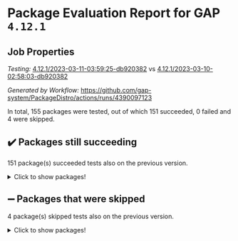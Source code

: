 # Package Evaluation Report for GAP `4.12.1`

## Job Properties

*Testing:* [4.12.1/2023-03-11-03:59:25-db920382](https://github.com/gap-system/PackageDistro/blob/data/reports/4.12.1/2023-03-11-03:59:25-db920382) vs [4.12.1/2023-03-10-02:58:03-db920382](https://github.com/gap-system/PackageDistro/blob/data/reports/4.12.1/2023-03-10-02:58:03-db920382)

*Generated by Workflow:* https://github.com/gap-system/PackageDistro/actions/runs/4390097123

In total, 155 packages were tested, out of which 151 succeeded, 0 failed and 4 were skipped.

## :heavy_check_mark: Packages still succeeding

151 package(s) succeeded tests also on the previous version.
<details><summary>Click to show packages!</summary>

- 4ti2interface 2023.02-04 [(success)](https://github.com/gap-system/PackageDistro/actions/runs/4390097123/jobs/7688897633)
- ace 5.6.2 [(success)](https://github.com/gap-system/PackageDistro/actions/runs/4390097123/jobs/7688897682)
- aclib 1.3.2 [(success)](https://github.com/gap-system/PackageDistro/actions/runs/4390097123/jobs/7688897708)
- agt 0.3.1 [(success)](https://github.com/gap-system/PackageDistro/actions/runs/4390097123/jobs/7688897733)
- alnuth 3.2.1 [(success)](https://github.com/gap-system/PackageDistro/actions/runs/4390097123/jobs/7688897760)
- anupq 3.3.0 [(success)](https://github.com/gap-system/PackageDistro/actions/runs/4390097123/jobs/7688897788)
- atlasrep 2.1.6 [(success)](https://github.com/gap-system/PackageDistro/actions/runs/4390097123/jobs/7688897813)
- autodoc 2022.10.20 [(success)](https://github.com/gap-system/PackageDistro/actions/runs/4390097123/jobs/7688897840)
- automata 1.15 [(success)](https://github.com/gap-system/PackageDistro/actions/runs/4390097123/jobs/7688897879)
- automgrp 1.3.2 [(success)](https://github.com/gap-system/PackageDistro/actions/runs/4390097123/jobs/7688897916)
- autpgrp 1.11 [(success)](https://github.com/gap-system/PackageDistro/actions/runs/4390097123/jobs/7688897948)
- cap 2023.03-02 [(success)](https://github.com/gap-system/PackageDistro/actions/runs/4390097123/jobs/7688897983)
- caratinterface 2.3.4 [(success)](https://github.com/gap-system/PackageDistro/actions/runs/4390097123/jobs/7688898022)
- cddinterface 2022.11.01 [(success)](https://github.com/gap-system/PackageDistro/actions/runs/4390097123/jobs/7688898060)
- circle 1.6.6 [(success)](https://github.com/gap-system/PackageDistro/actions/runs/4390097123/jobs/7688898125)
- classicpres 1.22 [(success)](https://github.com/gap-system/PackageDistro/actions/runs/4390097123/jobs/7688898176)
- cohomolo 1.6.11 [(success)](https://github.com/gap-system/PackageDistro/actions/runs/4390097123/jobs/7688898224)
- congruence 1.2.5 [(success)](https://github.com/gap-system/PackageDistro/actions/runs/4390097123/jobs/7688898276)
- corelg 1.56 [(success)](https://github.com/gap-system/PackageDistro/actions/runs/4390097123/jobs/7688898325)
- crime 1.6 [(success)](https://github.com/gap-system/PackageDistro/actions/runs/4390097123/jobs/7688898378)
- crisp 1.4.6 [(success)](https://github.com/gap-system/PackageDistro/actions/runs/4390097123/jobs/7688898441)
- crypting 0.10.4 [(success)](https://github.com/gap-system/PackageDistro/actions/runs/4390097123/jobs/7688898497)
- cryst 4.1.25 [(success)](https://github.com/gap-system/PackageDistro/actions/runs/4390097123/jobs/7688898560)
- crystcat 1.1.10 [(success)](https://github.com/gap-system/PackageDistro/actions/runs/4390097123/jobs/7688898626)
- ctbllib 1.3.5 [(success)](https://github.com/gap-system/PackageDistro/actions/runs/4390097123/jobs/7688898678)
- cubefree 1.19 [(success)](https://github.com/gap-system/PackageDistro/actions/runs/4390097123/jobs/7688898758)
- curlinterface 2.3.1 [(success)](https://github.com/gap-system/PackageDistro/actions/runs/4390097123/jobs/7688898822)
- cvec 2.7.6 [(success)](https://github.com/gap-system/PackageDistro/actions/runs/4390097123/jobs/7688898872)
- datastructures 0.3.0 [(success)](https://github.com/gap-system/PackageDistro/actions/runs/4390097123/jobs/7688898918)
- deepthought 1.0.6 [(success)](https://github.com/gap-system/PackageDistro/actions/runs/4390097123/jobs/7688899007)
- design 1.8 [(success)](https://github.com/gap-system/PackageDistro/actions/runs/4390097123/jobs/7688899074)
- difsets 2.3.1 [(success)](https://github.com/gap-system/PackageDistro/actions/runs/4390097123/jobs/7688899136)
- digraphs 1.6.1 [(success)](https://github.com/gap-system/PackageDistro/actions/runs/4390097123/jobs/7688899193)
- edim 1.3.6 [(success)](https://github.com/gap-system/PackageDistro/actions/runs/4390097123/jobs/7688899273)
- example 4.3.4 [(success)](https://github.com/gap-system/PackageDistro/actions/runs/4390097123/jobs/7688899333)
- examplesforhomalg 2023.02-04 [(success)](https://github.com/gap-system/PackageDistro/actions/runs/4390097123/jobs/7688899391)
- factint 1.6.3 [(success)](https://github.com/gap-system/PackageDistro/actions/runs/4390097123/jobs/7688899537)
- ferret 1.0.9 [(success)](https://github.com/gap-system/PackageDistro/actions/runs/4390097123/jobs/7688899606)
- fga 1.4.0 [(success)](https://github.com/gap-system/PackageDistro/actions/runs/4390097123/jobs/7688899665)
- fining 1.5.5 [(success)](https://github.com/gap-system/PackageDistro/actions/runs/4390097123/jobs/7688899738)
- float 1.0.3 [(success)](https://github.com/gap-system/PackageDistro/actions/runs/4390097123/jobs/7688899874)
- format 1.4.3 [(success)](https://github.com/gap-system/PackageDistro/actions/runs/4390097123/jobs/7688899927)
- forms 1.2.9 [(success)](https://github.com/gap-system/PackageDistro/actions/runs/4390097123/jobs/7688900014)
- fplsa 1.2.6 [(success)](https://github.com/gap-system/PackageDistro/actions/runs/4390097123/jobs/7688900062)
- fr 2.4.12 [(success)](https://github.com/gap-system/PackageDistro/actions/runs/4390097123/jobs/7688900104)
- francy 1.2.5 [(success)](https://github.com/gap-system/PackageDistro/actions/runs/4390097123/jobs/7688900141)
- fwtree 1.3 [(success)](https://github.com/gap-system/PackageDistro/actions/runs/4390097123/jobs/7688900185)
- gapdoc 1.6.6 [(success)](https://github.com/gap-system/PackageDistro/actions/runs/4390097123/jobs/7688900225)
- gauss 2023.02-04 [(success)](https://github.com/gap-system/PackageDistro/actions/runs/4390097123/jobs/7688900262)
- gaussforhomalg 2023.02-04 [(success)](https://github.com/gap-system/PackageDistro/actions/runs/4390097123/jobs/7688900299)
- gbnp 1.0.5 [(success)](https://github.com/gap-system/PackageDistro/actions/runs/4390097123/jobs/7688900332)
- generalizedmorphismsforcap 2023.02-01 [(success)](https://github.com/gap-system/PackageDistro/actions/runs/4390097123/jobs/7688900381)
- genss 1.6.8 [(success)](https://github.com/gap-system/PackageDistro/actions/runs/4390097123/jobs/7688900424)
- gradedmodules 2023.02-04 [(success)](https://github.com/gap-system/PackageDistro/actions/runs/4390097123/jobs/7688900461)
- gradedringforhomalg 2023.02-04 [(success)](https://github.com/gap-system/PackageDistro/actions/runs/4390097123/jobs/7688900488)
- grape 4.9.0 [(success)](https://github.com/gap-system/PackageDistro/actions/runs/4390097123/jobs/7688900525)
- groupoids 1.73 [(success)](https://github.com/gap-system/PackageDistro/actions/runs/4390097123/jobs/7688900565)
- grpconst 2.6.4 [(success)](https://github.com/gap-system/PackageDistro/actions/runs/4390097123/jobs/7688900593)
- guarana 0.96.3 [(success)](https://github.com/gap-system/PackageDistro/actions/runs/4390097123/jobs/7688900622)
- guava 3.18 [(success)](https://github.com/gap-system/PackageDistro/actions/runs/4390097123/jobs/7688900651)
- hap 1.53 [(success)](https://github.com/gap-system/PackageDistro/actions/runs/4390097123/jobs/7688900686)
- hapcryst 0.1.15 [(success)](https://github.com/gap-system/PackageDistro/actions/runs/4390097123/jobs/7688900722)
- hecke 1.5.3 [(success)](https://github.com/gap-system/PackageDistro/actions/runs/4390097123/jobs/7688900752)
- help 3.5 [(success)](https://github.com/gap-system/PackageDistro/actions/runs/4390097123/jobs/7688900780)
- homalg 2023.02-05 [(success)](https://github.com/gap-system/PackageDistro/actions/runs/4390097123/jobs/7688900810)
- homalgtocas 2023.02-04 [(success)](https://github.com/gap-system/PackageDistro/actions/runs/4390097123/jobs/7688900841)
- idrel 2.45 [(success)](https://github.com/gap-system/PackageDistro/actions/runs/4390097123/jobs/7688900874)
- images 1.3.1 [(success)](https://github.com/gap-system/PackageDistro/actions/runs/4390097123/jobs/7688900915)
- intpic 0.3.0 [(success)](https://github.com/gap-system/PackageDistro/actions/runs/4390097123/jobs/7688900955)
- io 4.8.1 [(success)](https://github.com/gap-system/PackageDistro/actions/runs/4390097123/jobs/7688900974)
- io_forhomalg 2023.02-04 [(success)](https://github.com/gap-system/PackageDistro/actions/runs/4390097123/jobs/7688901007)
- irredsol 1.4.4 [(success)](https://github.com/gap-system/PackageDistro/actions/runs/4390097123/jobs/7688901032)
- json 2.1.1 [(success)](https://github.com/gap-system/PackageDistro/actions/runs/4390097123/jobs/7688901064)
- jupyterkernel 1.5.0 [(success)](https://github.com/gap-system/PackageDistro/actions/runs/4390097123/jobs/7688901098)
- jupyterviz 1.5.6 [(success)](https://github.com/gap-system/PackageDistro/actions/runs/4390097123/jobs/7688901125)
- kan 1.35 [(success)](https://github.com/gap-system/PackageDistro/actions/runs/4390097123/jobs/7688901150)
- kbmag 1.5.11 [(success)](https://github.com/gap-system/PackageDistro/actions/runs/4390097123/jobs/7688901176)
- laguna 3.9.6 [(success)](https://github.com/gap-system/PackageDistro/actions/runs/4390097123/jobs/7688901206)
- liealgdb 2.2.1 [(success)](https://github.com/gap-system/PackageDistro/actions/runs/4390097123/jobs/7688901241)
- liepring 2.8 [(success)](https://github.com/gap-system/PackageDistro/actions/runs/4390097123/jobs/7688901262)
- liering 2.4.2 [(success)](https://github.com/gap-system/PackageDistro/actions/runs/4390097123/jobs/7688901314)
- linearalgebraforcap 2023.03-01 [(success)](https://github.com/gap-system/PackageDistro/actions/runs/4390097123/jobs/7688901360)
- localizeringforhomalg 2023.02-04 [(success)](https://github.com/gap-system/PackageDistro/actions/runs/4390097123/jobs/7688901392)
- loops 3.4.3 [(success)](https://github.com/gap-system/PackageDistro/actions/runs/4390097123/jobs/7688901433)
- lpres 1.0.3 [(success)](https://github.com/gap-system/PackageDistro/actions/runs/4390097123/jobs/7688901473)
- majoranaalgebras 1.5.1 [(success)](https://github.com/gap-system/PackageDistro/actions/runs/4390097123/jobs/7688901520)
- mapclass 1.4.6 [(success)](https://github.com/gap-system/PackageDistro/actions/runs/4390097123/jobs/7688901575)
- matgrp 0.70 [(success)](https://github.com/gap-system/PackageDistro/actions/runs/4390097123/jobs/7688901611)
- matricesforhomalg 2023.02-04 [(success)](https://github.com/gap-system/PackageDistro/actions/runs/4390097123/jobs/7688901656)
- modisom 2.5.4 [(success)](https://github.com/gap-system/PackageDistro/actions/runs/4390097123/jobs/7688901734)
- modulepresentationsforcap 2023.02-03 [(success)](https://github.com/gap-system/PackageDistro/actions/runs/4390097123/jobs/7688901776)
- modules 2023.02-04 [(success)](https://github.com/gap-system/PackageDistro/actions/runs/4390097123/jobs/7688901818)
- monoidalcategories 2023.02-05 [(success)](https://github.com/gap-system/PackageDistro/actions/runs/4390097123/jobs/7688901868)
- nconvex 2022.09-01 [(success)](https://github.com/gap-system/PackageDistro/actions/runs/4390097123/jobs/7688901928)
- nilmat 1.4.2 [(success)](https://github.com/gap-system/PackageDistro/actions/runs/4390097123/jobs/7688901986)
- nock 1.5 [(success)](https://github.com/gap-system/PackageDistro/actions/runs/4390097123/jobs/7688902034)
- normalizinterface 1.3.5 [(success)](https://github.com/gap-system/PackageDistro/actions/runs/4390097123/jobs/7688902081)
- nq 2.5.9 [(success)](https://github.com/gap-system/PackageDistro/actions/runs/4390097123/jobs/7688902141)
- numericalsgps 1.3.1 [(success)](https://github.com/gap-system/PackageDistro/actions/runs/4390097123/jobs/7688902181)
- openmath 11.5.3 [(success)](https://github.com/gap-system/PackageDistro/actions/runs/4390097123/jobs/7688902219)
- orb 4.9.0 [(success)](https://github.com/gap-system/PackageDistro/actions/runs/4390097123/jobs/7688902258)
- packagemanager 1.4.0 [(success)](https://github.com/gap-system/PackageDistro/actions/runs/4390097123/jobs/7688902300)
- patternclass 2.4.3 [(success)](https://github.com/gap-system/PackageDistro/actions/runs/4390097123/jobs/7688902338)
- permut 2.0.4 [(success)](https://github.com/gap-system/PackageDistro/actions/runs/4390097123/jobs/7688902379)
- polenta 1.3.10 [(success)](https://github.com/gap-system/PackageDistro/actions/runs/4390097123/jobs/7688902428)
- polymaking 0.8.6 [(success)](https://github.com/gap-system/PackageDistro/actions/runs/4390097123/jobs/7688902460)
- primgrp 3.4.4 [(success)](https://github.com/gap-system/PackageDistro/actions/runs/4390097123/jobs/7688902501)
- profiling 2.5.2 [(success)](https://github.com/gap-system/PackageDistro/actions/runs/4390097123/jobs/7688902532)
- qpa 1.34 [(success)](https://github.com/gap-system/PackageDistro/actions/runs/4390097123/jobs/7688902568)
- quagroup 1.8.3 [(success)](https://github.com/gap-system/PackageDistro/actions/runs/4390097123/jobs/7688902611)
- radiroot 2.9 [(success)](https://github.com/gap-system/PackageDistro/actions/runs/4390097123/jobs/7688902663)
- rcwa 4.7.1 [(success)](https://github.com/gap-system/PackageDistro/actions/runs/4390097123/jobs/7688902705)
- rds 1.8 [(success)](https://github.com/gap-system/PackageDistro/actions/runs/4390097123/jobs/7688902736)
- recog 1.4.2 [(success)](https://github.com/gap-system/PackageDistro/actions/runs/4390097123/jobs/7688902780)
- repndecomp 1.3.0 [(success)](https://github.com/gap-system/PackageDistro/actions/runs/4390097123/jobs/7688902823)
- repsn 3.1.0 [(success)](https://github.com/gap-system/PackageDistro/actions/runs/4390097123/jobs/7688902873)
- resclasses 4.7.3 [(success)](https://github.com/gap-system/PackageDistro/actions/runs/4390097123/jobs/7688902925)
- ringsforhomalg 2023.02-05 [(success)](https://github.com/gap-system/PackageDistro/actions/runs/4390097123/jobs/7688902980)
- sco 2023.02-04 [(success)](https://github.com/gap-system/PackageDistro/actions/runs/4390097123/jobs/7688903051)
- scscp 2.4.1 [(success)](https://github.com/gap-system/PackageDistro/actions/runs/4390097123/jobs/7688903099)
- semigroups 5.2.1 [(success)](https://github.com/gap-system/PackageDistro/actions/runs/4390097123/jobs/7688903148)
- sglppow 2.3 [(success)](https://github.com/gap-system/PackageDistro/actions/runs/4390097123/jobs/7688903211)
- sgpviz 0.999.5 [(success)](https://github.com/gap-system/PackageDistro/actions/runs/4390097123/jobs/7688903266)
- simpcomp 2.1.14 [(success)](https://github.com/gap-system/PackageDistro/actions/runs/4390097123/jobs/7688903321)
- singular 2023.02.09 [(success)](https://github.com/gap-system/PackageDistro/actions/runs/4390097123/jobs/7688903364)
- sl2reps 1.1 [(success)](https://github.com/gap-system/PackageDistro/actions/runs/4390097123/jobs/7688903390)
- sla 1.5.3 [(success)](https://github.com/gap-system/PackageDistro/actions/runs/4390097123/jobs/7688903428)
- smallgrp 1.5.2 [(success)](https://github.com/gap-system/PackageDistro/actions/runs/4390097123/jobs/7688903468)
- smallsemi 0.6.13 [(success)](https://github.com/gap-system/PackageDistro/actions/runs/4390097123/jobs/7688903520)
- sonata 2.9.6 [(success)](https://github.com/gap-system/PackageDistro/actions/runs/4390097123/jobs/7688903567)
- sophus 1.27 [(success)](https://github.com/gap-system/PackageDistro/actions/runs/4390097123/jobs/7688903624)
- spinsym 1.5.2 [(success)](https://github.com/gap-system/PackageDistro/actions/runs/4390097123/jobs/7688903663)
- standardff 0.9.4 [(success)](https://github.com/gap-system/PackageDistro/actions/runs/4390097123/jobs/7688903717)
- symbcompcc 1.3.2 [(success)](https://github.com/gap-system/PackageDistro/actions/runs/4390097123/jobs/7688903767)
- thelma 1.3 [(success)](https://github.com/gap-system/PackageDistro/actions/runs/4390097123/jobs/7688903799)
- tomlib 1.2.9 [(success)](https://github.com/gap-system/PackageDistro/actions/runs/4390097123/jobs/7688903857)
- toolsforhomalg 2023.02-06 [(success)](https://github.com/gap-system/PackageDistro/actions/runs/4390097123/jobs/7688903910)
- toric 1.9.5 [(success)](https://github.com/gap-system/PackageDistro/actions/runs/4390097123/jobs/7688903949)
- toricvarieties 2022.07.13 [(success)](https://github.com/gap-system/PackageDistro/actions/runs/4390097123/jobs/7688903983)
- transgrp 3.6.3 [(success)](https://github.com/gap-system/PackageDistro/actions/runs/4390097123/jobs/7688904026)
- ugaly 4.0.3 [(success)](https://github.com/gap-system/PackageDistro/actions/runs/4390097123/jobs/7688904062)
- unipot 1.5 [(success)](https://github.com/gap-system/PackageDistro/actions/runs/4390097123/jobs/7688904081)
- unitlib 4.2.0 [(success)](https://github.com/gap-system/PackageDistro/actions/runs/4390097123/jobs/7688904113)
- utils 0.82 [(success)](https://github.com/gap-system/PackageDistro/actions/runs/4390097123/jobs/7688904160)
- uuid 0.7 [(success)](https://github.com/gap-system/PackageDistro/actions/runs/4390097123/jobs/7688904189)
- walrus 0.9991 [(success)](https://github.com/gap-system/PackageDistro/actions/runs/4390097123/jobs/7688904217)
- wedderga 4.10.3 [(success)](https://github.com/gap-system/PackageDistro/actions/runs/4390097123/jobs/7688904242)
- xmod 2.91 [(success)](https://github.com/gap-system/PackageDistro/actions/runs/4390097123/jobs/7688904267)
- xmodalg 1.23 [(success)](https://github.com/gap-system/PackageDistro/actions/runs/4390097123/jobs/7688904300)
- yangbaxter 0.10.3 [(success)](https://github.com/gap-system/PackageDistro/actions/runs/4390097123/jobs/7688904343)
- zeromqinterface 0.14 [(success)](https://github.com/gap-system/PackageDistro/actions/runs/4390097123/jobs/7688904373)
</details>

## :heavy_minus_sign: Packages that were skipped

4 package(s) skipped tests also on the previous version.
<details><summary>Click to show packages!</summary>

- browse 1.8.21 [(skipped)](https://github.com/gap-system/PackageDistro/actions/runs/4390097123/jobs/7688276138)
- itc 1.5.1 [(skipped)](https://github.com/gap-system/PackageDistro/actions/runs/4390097123/jobs/7688276138)
- polycyclic 2.16 [(skipped)](https://github.com/gap-system/PackageDistro/actions/runs/4390097123/jobs/7688276138)
- xgap 4.31 [(skipped)](https://github.com/gap-system/PackageDistro/actions/runs/4390097123/jobs/7688276138)
</details>

